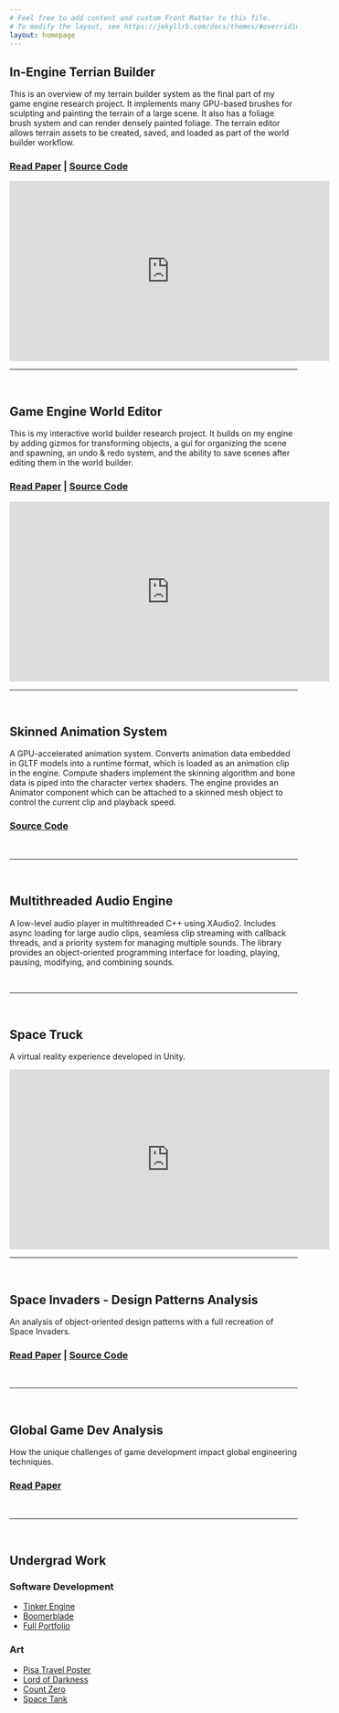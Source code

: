```yaml
---
# Feel free to add content and custom Front Matter to this file.
# To modify the layout, see https://jekyllrb.com/docs/themes/#overriding-theme-defaults
layout: homepage
---
```


<!-- Content -->

## In-Engine Terrian Builder
This is an overview of my terrain builder system as the final part of my game engine research project. It implements many GPU-based brushes for sculpting and painting the terrain of a large scene. It also has a foliage brush system and can render densely painted foliage. The terrain editor allows terrain assets to be created, saved, and loaded as part of the world builder workflow.
### [Read Paper](assets/research/ResearchProjectTerrainEditorPaper.pdf) | [Source Code](https://github.com/robbiegrier/Game-Engine)

<iframe width="560" height="315" src="https://www.youtube.com/embed/L6XEXuVbLBU?si=mcOxWJEXTaogOukv" title="YouTube video player" frameborder="0" allow="accelerometer; autoplay; clipboard-write; encrypted-media; gyroscope; picture-in-picture; web-share" referrerpolicy="strict-origin-when-cross-origin" allowfullscreen></iframe>

<br>

---

<br>

## Game Engine World Editor
This is my interactive world builder research project. It builds on my engine by adding gizmos for transforming objects, a gui for organizing the scene and spawning, an undo & redo system, and the ability to save scenes after editing them in the world builder.
### [Read Paper](assets/research/WorldEditorPaper.pdf) | [Source Code](https://github.com/robbiegrier/Game-Engine)

<iframe width="560" height="315" src="https://www.youtube.com/embed/mWYN3-QDYbc?si=yXZE_plx3i9THgFc" title="YouTube video player" frameborder="0" allow="accelerometer; autoplay; clipboard-write; encrypted-media; gyroscope; picture-in-picture; web-share" referrerpolicy="strict-origin-when-cross-origin" allowfullscreen></iframe>

<br>

---

<br>

## Skinned Animation System
A GPU-accelerated animation system. Converts animation data embedded in GLTF models into a runtime format, which is loaded as an animation clip in the engine. Compute shaders implement the skinning algorithm and bone data is piped into the character vertex shaders. The engine provides an Animator component which can be attached to a skinned mesh object to control the current clip and playback speed.
### [Source Code](https://github.com/robbiegrier/Game-Engine)

<br>

---

<br>

## Multithreaded Audio Engine
A low-level audio player in multithreaded C++ using XAudio2. Includes async loading for large audio clips, seamless clip streaming with callback threads, and a priority system for managing multiple sounds. The library provides an object-oriented programming interface for loading, playing, pausing, modifying, and combining sounds. 

<br>

---

<br>

## Space Truck
A virtual reality experience developed in Unity.
<iframe width="560" height="315" src="https://www.youtube.com/embed/RVm1o0vEtew?si=2ZVvNnNnIQ39kszB" title="YouTube video player" frameborder="0" allow="accelerometer; autoplay; clipboard-write; encrypted-media; gyroscope; picture-in-picture; web-share" referrerpolicy="strict-origin-when-cross-origin" allowfullscreen></iframe>

<br>

---

<br>

## Space Invaders - Design Patterns Analysis
An analysis of object-oriented design patterns with a full recreation of Space Invaders.
### [Read Paper](assets/research/SpaceInvadersDesignDocFinal.pdf) | [Source Code](https://github.com/robbiegrier/Space-Invaders)

<br>

---

<br>

## Global Game Dev Analysis
How the unique challenges of game development impact global engineering techniques.
### [Read Paper](assets/research/GSD_Research_Paper.pdf) 

<br>

---

<br>

## Undergrad Work

### Software Development
- [Tinker Engine](https://grier.hashnode.dev/tinker-engine)
- [Boomerblade](https://boomerblade.wixsite.com/boomerblade)
- [Full Portfolio](https://robbiegrier.wixsite.com/portfolio)

### Art
- [Pisa Travel Poster](assets/pictures/Pisa.jpg)
- [Lord of Darkness](assets/pictures/Moon.jpg)
- [Count Zero](assets/pictures/Digital.jpg)
- [Space Tank](assets/pictures/Car.jpg)